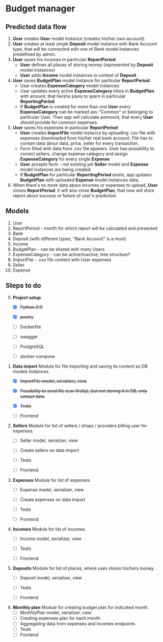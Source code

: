 # Budget manager

## Predicted data flow

1. **User** creates **User** model instance (creates his/her own account).
2. **User** creates at least single **Deposit** model instance with Bank Account type, that will be connected with one of Bank model instances predefined by admin.
3. **User** saves his incomes in particular **ReportPeriod**: 
    - **User** defines all places of storing money (represented by **Deposit** model instances)
    - **User** adds **Income** model instances in context of **Deposit**
4. **User** saves **BudgetPlan** model instance for particular **ReportPeriod**:
    - User creates **ExpenseCategory** model instances
    - User updates every active **ExpenseCategory** inline in **BudgetPlan** with amount, that he/she plans to spent in particular **ReportingPeriod**
    - If **BudgetPlan** is created for more than one **User** every **ExpenseCategory** can be marked ass "Common" or belonging to particular User. Then app will calculate ammount, that every **User** should provide for common expenses. 
5. **User** saves his expenses in particular **ReportPeriod**:
    - **User** creates **ImportFile** model instance by uploading .csv file with expenses downloaded from his/her real bank account. File has to contain data about data, price, seller for every transaction.
    - Form filled with data from .csv file appears. User has possibility to correct sellers, change expense category and assign **ExpenseCategory** for every single **Expense**
    - **User** accepts form - not existing yet **Seller** model and **Expense** model instances are being created.
    - If **BudgetPlan** for particular **ReportingPeriod** exists, app updates **BudgetPlan** with uploaded **Expense** model instances data.
6. When there's no more data about incomes or expenses to upload, **User** closes **ReportPeriod**. It will also close **BudgetPlan**, that now will store report about success or failure of user's prediction.


## Models

1. User
2. ReportPeriod - month for which report will be calculated and presented
3. Bank
4. Deposit (with different types, "Bank Account" is a must)
5. Income
6. BudgetPlan - can be shared with many Users
7. ExpenseCategory - can be active/inactive, tree structure?
8. ImportFile - .csv file content with User expenses
9. Seller
10. Expense



## Steps to do

0. **Project setup**
	 - [x] ~~Python 3.11~~
 	 - [x] ~~poetry~~
	 - [ ] Dockerfile
     - [ ] swagger
	 - [ ] PostgreSQL
     - [ ] docker-compose


1. **Data import** 
Module for file importing and saving its content as DB models instances.
 	 - [x] ~~ImportFile model, serializer, view~~
	 - [x] ~~Possibility to send file (csv firstly), but not storing it in DB, only extract data~~
     - [x] ~~Tests~~
     - [ ] Frontend


2. **Sellers**
Module for list of sellers / shops / providers billing user for expenses.
	 - [ ] Seller model, serializer, view
     - [ ] Create sellers on data import
     - [ ] Tests 
     - [ ] Frontend


3. **Expenses**
Module for list of expenses.
	 - [ ] Expense model, serializer, view
     - [ ] Create expenses on data import
     - [ ] Tests
     - [ ] Frontend


4. **Incomes**
Module for list of incomes.
	 - [ ] Income model, serializer, view
     - [ ] Tests
	 - [ ] Frontend


5. **Deposits**
Module for list of places, where uses stores his/hers money.
	 - [ ] Deposit model, serializer, view
     - [ ] Tests
     - [ ] Frontend


6. **Monthly plan** 
Module for creating budget plan for indicated month.
	 - [ ] MonthlyPlan model, serializer, view
	 - [ ] Creating expenses plan for each month
	 - [ ] Aggregating data from expenses and incomes endpoints
     - [ ] Tests
     - [ ] Frontend
